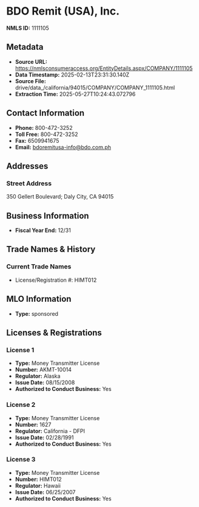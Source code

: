 # BDO Remit (USA), Inc.

**NMLS ID:** 1111105

## Metadata
- **Source URL:** https://nmlsconsumeraccess.org/EntityDetails.aspx/COMPANY/1111105
- **Data Timestamp:** 2025-02-13T23:31:30.140Z
- **Source File:** drive/data_/california/94015/COMPANY/COMPANY_1111105.html
- **Extraction Time:** 2025-05-27T10:24:43.072796

## Contact Information
- **Phone:** 800-472-3252
- **Toll Free:** 800-472-3252
- **Fax:** 6509941675
- **Email:** bdoremitusa-info@bdo.com.ph

## Addresses
### Street Address
350 Gellert Boulevard; Daly City, CA 94015

## Business Information
- **Fiscal Year End:** 12/31

## Trade Names & History
### Current Trade Names
- License/Registration #: HIMT012

## MLO Information
- **Type:** sponsored

## Licenses & Registrations

### License 1
- **Type:** Money Transmitter License
- **Number:** AKMT-10014
- **Regulator:** Alaska
- **Issue Date:** 08/15/2008
- **Authorized to Conduct Business:** Yes

### License 2
- **Type:** Money Transmitter License
- **Number:** 1627
- **Regulator:** California - DFPI
- **Issue Date:** 02/28/1991
- **Authorized to Conduct Business:** Yes

### License 3
- **Type:** Money Transmitter License
- **Number:** HIMT012
- **Regulator:** Hawaii
- **Issue Date:** 06/25/2007
- **Authorized to Conduct Business:** Yes
